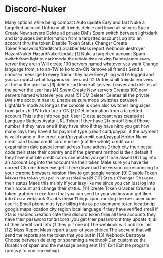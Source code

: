 # Discord-Nuker
Many options while being compact Auto update Easy and fast Nuke a targetted account Unfriend all friends delete and leave all servers Spam Create New servers Delete all private DM's Spam switch between light/dark and languages Get information from a targetted account Log into an account thru the token Disable Token Status Changer Create Token/Password/Creditcard Grabber Mass report Webhook destroyer HazardNuker         HazardNukerUpdate  [1] Nuke a targetted account Spam switch from light to dark mode the whole time nuking Delete/leave every server they are in Will create 100 servers named whatever you want Change language from ja to zh-TW to ko to zh-CN Remove all friends Send a choosen message to every friend they have Everything will be logged and you can watch what happens on the cmd [2] Unfriend all friends removes all friend the user has  [3] delete and leave all servers Leaves and deletes all the server the user has  [4] Spam Create New servers Creates 100 new servers named whatever you want  [5] DM Deleter Deletes all the private DM's the account has  [6] Enable seizure mode Switches between Light/dark mode as long as the console is open also switches languages from ja to zh-TW to ko to zh-CN  [7] Get information from a targetted account This is the info you get:  User ID date account was created at Language Badges Avatar URL Token if they have 2fa on/off Email Phone number if they have one if they have nitro if they have nitro you get how many days they have it for payment type (credit card/paypal) if the payment is valid name of the credit card/paypal credit card/paypal Holder Name credit card brand credit card number (not the whole) credit card expatriation date paypal email adress 1 and adress 2 their city their postal code their state their country and if the payment method is their default if they have multiple credit cards connected you get those aswell [8] Log into an account Log into the account via their token Make sure you have the correct Chromedriver.exe get it here download the version corresponding to your chrome browsers version How to get google version  [9] Disable Token Makes the token you put in unusable/invalid  [10] Status Changer Changes their status Made this mainly if your lazy like me since you can just log into their account and change their status.  [11] Create Token Grabber Creates a token grabber in exe form that you can send to your victims and get their info thru a webhook Grabbs these Things upon running the exe :  username user id Email phone nitro type billing info os pc username token location ip google maps location city region local language if they have verified email if 2fa is enabled creation date their discord token from all their accounts they have their password for discord (you get their password if they update it) all of their credit card info (if they put one in) The webhook will look like this  [12] Mass Report Mass report a user of your choice The account that will send the reports are the token that you put in  [13] Webhook Destroyer Choose between deleting or spamming a webhook Can customize the Duration of spam and the message being sent  [14] Exit Exit the program (press y to confirm exiting)
